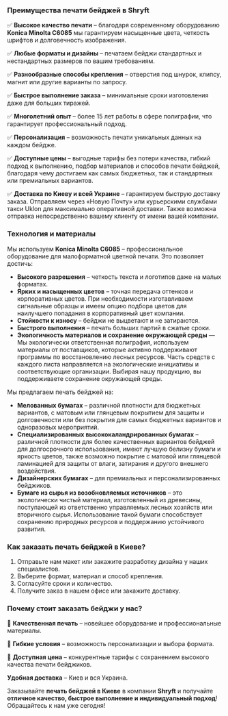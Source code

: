 ### Преимущества печати бейджей в Shryft

✅ **Высокое качество печати** – благодаря современному оборудованию **Konica Minolta C6085** мы гарантируем насыщенные цвета, четкость шрифтов и долговечность изображения.

✅ **Любые форматы и дизайны** – печатаем бейджи стандартных и нестандартных размеров по вашим требованиям.

✅ **Разнообразные способы крепления** – отверстия под шнурок, клипсу, магнит или другие варианты по запросу.

✅ **Быстрое выполнение заказа** – минимальные сроки изготовления даже для больших тиражей.

✅ **Многолетний опыт** – более 15 лет работы в сфере полиграфии, что гарантирует профессиональный подход.

✅ **Персонализация** – возможность печати уникальных данных на каждом бейдже.

✅ **Доступные цены** – выгодные тарифы без потери качества, гибкий подход к выполнению, подбор материалов и способов печати бейджей, благодаря чему достигаем как самых бюджетных, так и стандартных или премиальных вариантов.

✅ **Доставка по Киеву и всей Украине** – гарантируем быструю доставку заказа. Отправляем через «Новую Почту» или курьерскими службами такси Uklon для максимально оперативной доставки. Также возможна отправка непосредственно вашему клиенту от имени вашей компании.

### Технология и материалы

Мы используем **Konica Minolta C6085** – профессиональное оборудование для малоформатной цветной печати. Это позволяет достичь:

* **Высокого разрешения** – четкость текста и логотипов даже на малых форматах.
* **Ярких и насыщенных цветов** – точная передача оттенков и корпоративных цветов. При необходимости изготавливаем сигнальные образцы и имеем опцию подбора цветов для наилучшего попадания в корпоративный цвет компании.
* **Стойкости к износу** – бейджи не выцветают и не затираются.
* **Быстрого выполнения** – печать больших партий в сжатые сроки.
* **Экологичность материалов и сохранение окружающей среды** — Мы экологически ответственная полиграфия, используем материалы от поставщиков, которые активно поддерживают программы по восстановлению лесных ресурсов. Часть средств с каждого листа направляется на экологические инициативы и соответствующие организации. Выбирая нашу продукцию, вы поддерживаете сохранение окружающей среды.

Мы предлагаем печать бейджей на:

* **Мелованных бумагах** – различной плотности для бюджетных вариантов, с матовым или глянцевым покрытием для защиты и долговечности или без покрытия для самых бюджетных вариантов и одноразовых мероприятий.
* **Специализированных высококаландрированных бумагах** – различной плотности для более качественных вариантов бейджей для долгосрочного использования, имеют лучшую белизну бумаги и яркость цветов, также возможно покрытие с матовой или глянцевой ламинацией для защиты от влаги, затирания и другого внешнего воздействия.
* **Дизайнерских бумагах** – для премиальных и персонализированных бейджиков.
* **Бумаге из сырья из возобновляемых источников** – это экологически чистый материал, изготовленный из древесины, поступающей из ответственно управляемых лесных хозяйств или вторичного сырья. Использование такой бумаги способствует сохранению природных ресурсов и поддержанию устойчивого развития.

### Как заказать печать бейджей в Киеве?

1. Отправьте нам макет или закажите разработку дизайна у наших специалистов.
2. Выберите формат, материал и способ крепления.
3. Согласуйте сроки и количество.
4. Получите заказ в нашем офисе или закажите доставку.

### Почему стоит заказать бейджи у нас?

📌 **Качественная печать** – новейшее оборудование и профессиональные материалы.

📌 **Гибкие условия** – возможность персонализации и выбора формата.

📌 **Доступная цена** – конкурентные тарифы с сохранением высокого качества печати бейджиков.

**Удобная доставка** – Киев и вся Украина.

Заказывайте **печать бейджей в Киеве** в компании **Shryft** и получайте **отличное качество, быстрое выполнение и индивидуальный подход**! Обращайтесь к нам уже сегодня!
